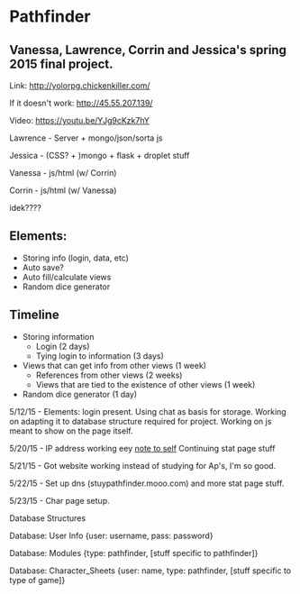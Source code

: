 # Pathfinder
Vanessa, Lawrence, Corrin and Jessica's spring 2015 final project.
----
Link: <a href = "http://yolorpg.chickenkiller.com/">http://yolorpg.chickenkiller.com/</a>
<p>
If it doesn't work: <a href = "http://45.55.207.139/">http://45.55.207.139/</a>

Video: <a href="https://youtu.be/YJg9cKzk7hY">https://youtu.be/YJg9cKzk7hY</a>

Lawrence - Server + mongo/json/sorta js

Jessica - (CSS? + )mongo + flask + droplet stuff

Vanessa - js/html (w/ Corrin)

Corrin - js/html (w/ Vanessa)

idek????

Elements:
------
* Storing info (login, data, etc)
 * Auto save?
* Auto fill/calculate views
* Random dice generator

Timeline
-----
* Storing information
  *	Login (2 days)
  *	Tying login to information (3 days)
* Views that can get info from other views (1 week)
  *	References from other views (2 weeks)
  *	Views that are tied to the existence of other views (1 week)
* Random dice generator (1 day)

5/12/15 - Elements: login present. Using chat as basis for storage. Working on adapting it to database structure required for project. Working on js meant to show on the page itself.

5/20/15 - IP address working eey
<a href = "http://freedns.afraid.org/subdomain/">note to self</a> Continuing stat page stuff

5/21/15 - Got website working instead of studying for Ap's, I'm so good.

5/22/15 - Set up dns (stuypathfinder.mooo.com) and more stat page stuff.

5/23/15 - Char page setup.


Database Structures

Database: User Info
{user: username,
pass: password}

Database: Modules
{type: pathfinder,
[stuff specific to pathfinder]}

Database: Character_Sheets
{user: name, 
type: pathfinder,
[stuff specific to type of game]}

